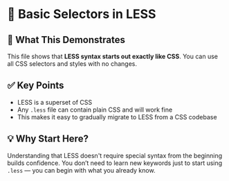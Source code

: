 # 📘 Basic Selectors in LESS

## 🧠 What This Demonstrates

This file shows that **LESS syntax starts out exactly like CSS**. You can use all CSS selectors and styles with no changes.

## ✅ Key Points

- LESS is a superset of CSS
- Any `.less` file can contain plain CSS and will work fine
- This makes it easy to gradually migrate to LESS from a CSS codebase

## 💡 Why Start Here?

Understanding that LESS doesn't require special syntax from the beginning builds confidence. You don’t need to learn new keywords just to start using `.less` — you can begin with what you already know.
